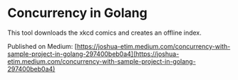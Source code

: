 # Concurrency in Golang

This tool downloads the xkcd comics and creates an offline index.

Published on Medium: [https://joshua-etim.medium.com/concurrency-with-sample-project-in-golang-297400beb0a4](https://joshua-etim.medium.com/concurrency-with-sample-project-in-golang-297400beb0a4)